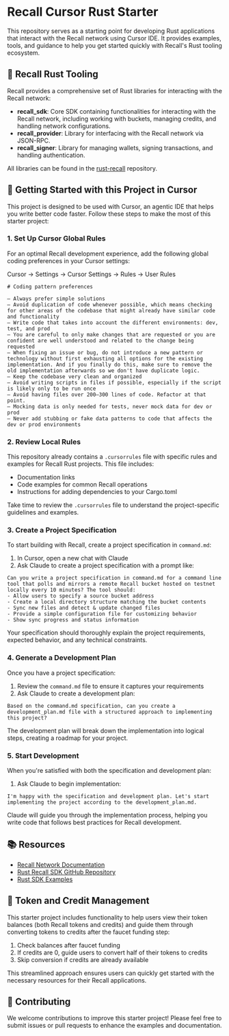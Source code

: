 # Recall Cursor Rust Starter

This repository serves as a starting point for developing Rust applications that interact with the Recall network using Cursor IDE. It provides examples, tools, and guidance to help you get started quickly with Recall's Rust tooling ecosystem.

## 🔧 Recall Rust Tooling

Recall provides a comprehensive set of Rust libraries for interacting with the Recall network:

- **recall_sdk**: Core SDK containing functionalities for interacting with the Recall network, including working with buckets, managing credits, and handling network configurations.
- **recall_provider**: Library for interfacing with the Recall network via JSON-RPC.
- **recall_signer**: Library for managing wallets, signing transactions, and handling authentication.

All libraries can be found in the [rust-recall](https://github.com/recallnet/rust-recall) repository.

## 🚀 Getting Started with this Project in Cursor

This project is designed to be used with Cursor, an agentic IDE that helps you write better code faster. Follow these steps to make the most of this starter project:

### 1. Set Up Cursor Global Rules

For an optimal Recall development experience, add the following global coding preferences in your Cursor settings:

Cursor -> Settings -> Cursor Settings -> Rules -> User Rules

```
# Coding pattern preferences

– Always prefer simple solutions
– Avoid duplication of code whenever possible, which means checking for other areas of the codebase that might already have similar code and functionality
– Write code that takes into account the different environments: dev, test, and prod
– You are careful to only make changes that are requested or you are confident are well understood and related to the change being requested
– When fixing an issue or bug, do not introduce a new pattern or technology without first exhausting all options for the existing implementation. And if you finally do this, make sure to remove the old implementation afterwards so we don't have duplicate logic.
– Keep the codebase very clean and organized
– Avoid writing scripts in files if possible, especially if the script is likely only to be run once
– Avoid having files over 200–300 lines of code. Refactor at that point.
– Mocking data is only needed for tests, never mock data for dev or prod
– Never add stubbing or fake data patterns to code that affects the dev or prod environments
```

### 2. Review Local Rules

This repository already contains a `.cursorrules` file with specific rules and examples for Recall Rust projects. This file includes:
- Documentation links
- Code examples for common Recall operations
- Instructions for adding dependencies to your Cargo.toml

Take time to review the `.cursorrules` file to understand the project-specific guidelines and examples.

### 3. Create a Project Specification

To start building with Recall, create a project specification in `command.md`:

1. In Cursor, open a new chat with Claude
2. Ask Claude to create a project specification with a prompt like:

```
Can you write a project specification in command.md for a command line tool that polls and mirrors a remote Recall bucket hosted on testnet locally every 10 minutes? The tool should:
- Allow users to specify a source bucket address
- Create a local directory structure matching the bucket contents
- Sync new files and detect & update changed files
- Provide a simple configuration file for customizing behavior
- Show sync progress and status information
```

Your specification should thoroughly explain the project requirements, expected behavior, and any technical constraints.

### 4. Generate a Development Plan

Once you have a project specification:

1. Review the `command.md` file to ensure it captures your requirements
2. Ask Claude to create a development plan:

```
Based on the command.md specification, can you create a development_plan.md file with a structured approach to implementing this project?
```

The development plan will break down the implementation into logical steps, creating a roadmap for your project.

### 5. Start Development

When you're satisfied with both the specification and development plan:

1. Ask Claude to begin implementation:

```
I'm happy with the specification and development plan. Let's start implementing the project according to the development_plan.md.
```

Claude will guide you through the implementation process, helping you write code that follows best practices for Recall development.

## 📚 Resources

- [Recall Network Documentation](https://docs.recall.network)
- [Rust Recall SDK GitHub Repository](https://github.com/recallnet/rust-recall)
- [Rust SDK Examples](https://github.com/recallnet/rust-recall/tree/main/sdk/examples)

## 🔄 Token and Credit Management

This starter project includes functionality to help users view their token balances (both Recall tokens and credits) and guide them through converting tokens to credits after the faucet funding step:

1. Check balances after faucet funding
2. If credits are 0, guide users to convert half of their tokens to credits
3. Skip conversion if credits are already available

This streamlined approach ensures users can quickly get started with the necessary resources for their Recall applications.

## 🤝 Contributing

We welcome contributions to improve this starter project! Please feel free to submit issues or pull requests to enhance the examples and documentation.
